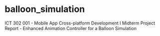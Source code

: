 # balloon_simulation
ICT 302 001 - Mobile App Cross-platform Development I Midterm Project Report - Enhanced Animation Controller for a Balloon Simulation

